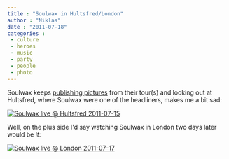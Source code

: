 ```yaml
---
title : "Soulwax in Hultsfred/London"
author : "Niklas"
date : "2011-07-18"
categories : 
 - culture
 - heroes
 - music
 - party
 - people
 - photo
---
```


Soulwax keeps [publishing pictures](http://twitpic.com/photos/2manydjsTour) from their tour(s) and looking out at Hultsfred, where Soulwax were one of the headliners, makes me a bit sad:

[![Soulwax live @ Hultsfred 2011-07-15](https://niklasblog.com/wp-content/2011-07-18-soulwax_hultsfred.jpg "Soulwax live @ Hultsfred 2011-07-15")](https://niklasblog.com/?attachment_id=7701)

Well, on the plus side I'd say watching Soulwax in London two days later would be _it_:

[![Soulwax live @ London 2011-07-17](https://niklasblog.com/wp-content/2011-07-18-soulwax_london.jpg "Soulwax live @ London 2011-07-17")](https://niklasblog.com/?attachment_id=7702)
